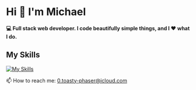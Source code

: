 # Hi 👋 I'm Michael 
**:computer: Full stack web developer. 
I code beautifully simple things, and I :hearts: what I do.**

## My Skills

[![My Skills](https://skillicons.dev/icons?i=react,nodejs,javascript,html,css,sass,bootstrap,jquery,mongodb,aws,php,photoshop)](https://elitewebmaster.com)


📫 How to reach me: 0.toasty-phaser@icloud.com

<!--
**elitewebmaster/elitewebmaster** is a ✨ _special_ ✨ repository because its `README.md` (this file) appears on your GitHub profile.

Here are some ideas to get you started:

- 🔭 I’m currently working on ...
- 🌱 I’m currently learning ...
- 👯 I’m looking to collaborate on ...
- 🤔 I’m looking for help with ...
- 💬 Ask me about ...
- 📫 How to reach me: 0.toasty-phaser@icloud.com
- 😄 Pronouns: ...
- ⚡ Fun fact: ...
-->
